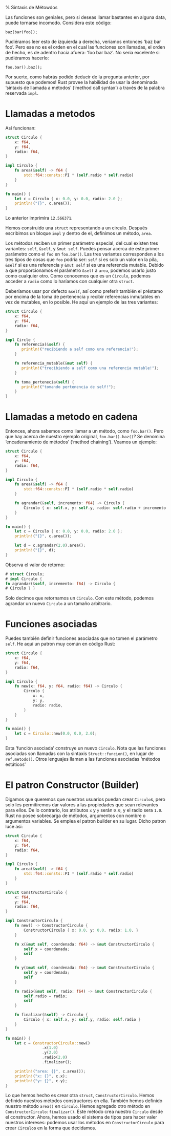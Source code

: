 % Sintaxis de Métowdos

Las funciones son geniales, pero si deseas llamar bastantes en alguna data, puede tornarse incomodo. Considera este código:

```rust,ignore
baz(bar(foo));
```

Pudiéramos leer esto de izquierda a derecha, veríamos entonces ‘baz bar foo’. Pero ese no es el orden en el cual las funciones son llamadas, el orden de hecho, es de adentro hacia afuera: ‘foo bar baz’. No seria excelente si pudiéramos hacerlo:

```rust,ignore
foo.bar().baz();
```

Por suerte, como habrás podido deducir de la pregunta anterior, por supuesto que podemos! Rust provee la habilidad de usar la denominada ‘sintaxis de llamada a métodos’ (‘method call syntax’) a través de la palabra reservada  `impl`.

# Llamadas a metodos

Así funcionan:

```rust
struct Circulo {
    x: f64,
    y: f64,
    radio: f64,
}

impl Circulo {
    fn area(&self) -> f64 {
        std::f64::consts::PI * (self.radio * self.radio)
    }
}

fn main() {
    let c = Circulo { x: 0.0, y: 0.0, radio: 2.0 };
    println!("{}", c.area());
}
```

Lo anterior imprimira `12.566371`.

Hemos construido una `struct` representando a un circulo. Después escribimos un bloque `impl` y dentro de el, definimos un método, `area`.

Los métodos reciben un primer parámetro especial, del cual existen tres variantes: `self`, `&self`, y `&mut self`. Puedes pensar acerca de este primer parámetro como el `foo` en `foo.bar()`. Las tres variantes corresponden a los tres tipos de cosas que `foo` podría ser: `self` si es solo un valor en la pila, `&self` si es una referencia y `&mut self` si es una referencia mutable. Debido a que proporcionamos el parámetro `&self` a `area`, podemos usarlo justo como cualquier otro. Como conocemos que es un `Circulo`, podemos acceder a `radio` como lo haríamos con cualquier otra `struct`.

Deberíamos usar por defecto `&self`, así como preferir también el préstamo por encima de la toma de pertenencia y recibir referencias inmutables en vez de mutables, en lo posible. He aquí un ejemplo de las tres variantes:

```rust
struct Circulo {
    x: f64,
    y: f64,
    radio: f64,
}

impl Circle {
    fn referencia(&self) {
       println!("recibiendo a self como una referencia!");
    }

    fn referencia_mutable(&mut self) {
       println!("trecibiendo a self como una referencia mutable!");
    }

    fn toma_pertenecia(self) {
       println!("tomando pertenencia de self!");
    }
}
```

# Llamadas a metodo en cadena

Entonces, ahora sabemos como llamar a un método, como `foo.bar()`. Pero que hay acerca de nuestro ejemplo original, `foo.bar().baz()`? Se denomina ‘encadenamiento de métodos’ (‘method chaining’). Veamos un ejemplo:

```rust
struct Circulo {
    x: f64,
    y: f64,
    radio: f64,
}

impl Circulo {
    fn area(&self) -> f64 {
        std::f64::consts::PI * (self.radio * self.radio)
    }

    fn agrandar(&self, incremento: f64) -> Circulo {
        Circulo { x: self.x, y: self.y, radio: self.radio + incremento }
    }
}

fn main() {
    let c = Circulo { x: 0.0, y: 0.0, radio: 2.0 };
    println!("{}", c.area());

    let d = c.agrandar(2.0).area();
    println!("{}", d);
}
```

Observa el valor de retorno:

```rust
# struct Circulo;
# impl Circulo {
fn agrandar(&self, incremento: f64) -> Circulo {
# Circulo } }
```

Solo decimos que retornamos un `Circulo`. Con este método, podemos agrandar un nuevo `Circulo` a un tamaño arbitrario.

# Funciones asociadas

Puedes también definir funciones asociadas que no tomen el parámetro `self`. He aquí un patron muy común en código Rust:

```rust
struct Circulo {
    x: f64,
    y: f64,
    radio: f64,
}

impl Circulo {
    fn new(x: f64, y: f64, radio: f64) -> Circulo {
        Circulo {
            x: x,
            y: y,
            radio: radio,
        }
    }
}

fn main() {
    let c = Circulo::new(0.0, 0.0, 2.0);
}
```

Esta ‘función asociada’ construye un nuevo `Circulo`. Nota que las funciones asociadas son llamadas con la sintaxis `Struct::funcion()`, en lugar de `ref.metodo()`. Otros lenguajes llaman a las funciones asociadas ‘métodos estáticos’

# El patron Constructor (Builder)

Digamos que queremos que nuestros usuarios puedan crear `Circulo`s, pero solo les permitiremos dar valores a las propiedades que sean relevantes para ellos. De lo contrario, los atributos `x` y `y` serán `0.0`, y el radio sera `1.0`. Rust no posee sobrecarga de métodos, argumentos con nombre o argumentos variables. Se emplea el patron builder en su lugar. Dicho patron luce asi:

```rust
struct Circulo {
    x: f64,
    y: f64,
    radio: f64,
}

impl Circulo {
    fn area(&self) -> f64 {
        std::f64::consts::PI * (self.radio * self.radio)
    }
}

struct ConstructorCirculo {
    x: f64,
    y: f64,
    radio: f64,
}

impl ConstructorCirculo {
    fn new() -> ConstructorCirculo {
        ConstructorCirculo { x: 0.0, y: 0.0, radio: 1.0, }
    }

    fn x(&mut self, coordenada: f64) -> &mut ConstructorCirculo {
        self.x = coordenada;
        self
    }

    fn y(&mut self, coordenada: f64) -> &mut ConstructorCirculo {
        self.y = coordenada;
        self
    }

    fn radio(&mut self, radio: f64) -> &mut ConstructorCirculo {
        self.radio = radio;
        self
    }

    fn finalizar(&self) -> Circulo {
        Circulo { x: self.x, y: self.y, radio: self.radio }
    }
}

fn main() {
    let c = ConstructorCirculo::new()
                .x(1.0)
                .y(2.0)
                .radio(2.0)
                .finalizar();

    println!("area: {}", c.area());
    println!("x: {}", c.x);
    println!("y: {}", c.y);
}
```

Lo que hemos hecho es crear otra `struct`, `ConstructorCirculo`. Hemos definido nuestros métodos constructores en ella. También hemos definido nuestro método `area()` en `Circulo`. Hemos agregado otro método en `ConstructorCirculo`: `finalizar()`. Este método crea nuestro `Circulo` desde el constructor. Ahora, hemos usado el sistema de tipos para hacer valer nuestros intereses: podemos usar los métodos en `ConstructorCirculo` para crear `Circulo`s en la forma que decidamos.
